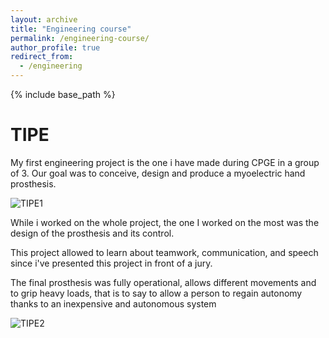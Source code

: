 ```yaml
---
layout: archive
title: "Engineering course"
permalink: /engineering-course/
author_profile: true
redirect_from:
  - /engineering
---
```


{% include base_path %}

TIPE
======

My first engineering project is the one i have made during CPGE in a group of 3. Our goal was to conceive, design and produce a myoelectric hand prosthesis.

![TIPE1]("/files/TIPE1.jpg")

While i worked on the whole project, the one I worked on the most was the design of the prosthesis and its control.

This project allowed to learn about teamwork, communication, and speech since i've presented this project in front of a jury.

The final prosthesis was fully operational, allows different movements and to grip heavy loads, that is to say to allow a person to regain autonomy thanks to an inexpensive and autonomous system

![TIPE2]("/files/TIPE2.jpg")
